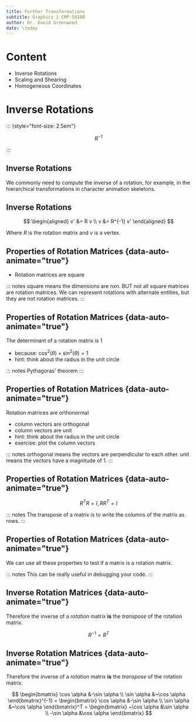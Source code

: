 ```yaml
---
title: Further Transformations
subtitle: Graphics 1 CMP-5010B
author: Dr. David Greenwood
date: \today
---
```


# Content

- Inverse Rotations
- Scaling and Shearing
- Homogeneous Coordinates

# Inverse Rotations

::: {style="font-size: 2.5em"}

$$R^{-1}$$

:::

## Inverse Rotations

We commonly need to compute the inverse of a rotation, for example, in the hierarchical transformations in character animation skeletons.

## Inverse Rotations

$$
\begin{aligned}
v' &= R v \\
v  &= R^{-1} v'
\end{aligned}
$$

Where $R$ is the rotation matrix and $v$ is a vertex.

## Properties of Rotation Matrices {data-auto-animate="true"}

- Rotation matrices are square

::: notes
square means the dimensions are nxn.
BUT not all square matrices are rotation matrices.
We can represent rotations with alternate entities, but they are not rotation matrices.
:::

## Properties of Rotation Matrices {data-auto-animate="true"}

The determinant of a rotation matrix is 1

- because: $\cos^2(\theta) + \sin^2(\theta) = 1$
- hint: think about the radius in the unit circle

::: notes
Pythagoras' theorem
:::

## Properties of Rotation Matrices {data-auto-animate="true"}

Rotation matrices are orthonormal

- column vectors are orthogonal
- column vectors are unit
- hint: think about the radius in the unit circle
- exercise: plot the column vectors

::: notes
orthogonal means the vectors are perpendicular to each other.
unit means the vectors have a magnitude of 1.
:::

## Properties of Rotation Matrices {data-auto-animate="true"}

$$
R^TR = I, RR^T = I
$$

::: notes
The transpose of a matrix is to write the columns of the matrix as rows.
:::

## Properties of Rotation Matrices {data-auto-animate="true"}

We can use all these properties to test if a matrix is a rotation matrix.

::: notes
This can be really useful in debugging your code.
:::

## Inverse Rotation Matrices {data-auto-animate="true"}

Therefore the inverse of a _rotation_ matrix **is** the _transpose_ of the rotation matrix.

$$
R^{-1} = R^T
$$

## Inverse Rotation Matrices {data-auto-animate="true"}

Therefore the inverse of a _rotation_ matrix **is** the _transpose_ of the rotation matrix.

$$
\begin{bmatrix}
\cos \alpha &-\sin \alpha \\
\sin \alpha &~\cos \alpha
\end{bmatrix}^{-1} =
\begin{bmatrix}
\cos \alpha &-\sin \alpha \\
\sin \alpha &~\cos \alpha
\end{bmatrix}^T =
\begin{bmatrix}
~\cos \alpha &\sin \alpha \\
-\sin \alpha &\cos \alpha
\end{bmatrix}
$$
